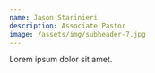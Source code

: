 ```yaml
---
name: Jason Starinieri
description: Associate Pastor
image: /assets/img/subheader-7.jpg
---
```


Lorem ipsum dolor sit amet.